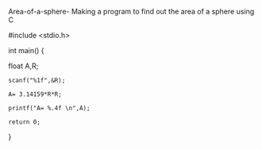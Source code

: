 Area-of-a-sphere-
Making a program to find out the area of a sphere using C 


#include <stdio.h>

int main() {

  float A,R;

    scanf("%1f",&R);

    A= 3.14159*R*R;

    printf("A= %.4f \n",A);

    return 0;
}
